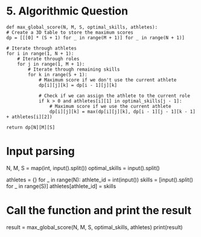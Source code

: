  # 5. Algorithmic Question

    
    def max_global_score(N, M, S, optimal_skills, athletes):
    # Create a 3D table to store the maximum scores
    dp = [[[0] * (S + 1) for _ in range(M + 1)] for _ in range(N + 1)]

    # Iterate through athletes
    for i in range(1, N + 1):
        # Iterate through roles
        for j in range(1, M + 1):
            # Iterate through remaining skills
            for k in range(S + 1):
                # Maximum score if we don't use the current athlete
                dp[i][j][k] = dp[i - 1][j][k]

                # Check if we can assign the athlete to the current role
                if k > 0 and athletes[i][1] in optimal_skills[j - 1]:
                    # Maximum score if we use the current athlete
                    dp[i][j][k] = max(dp[i][j][k], dp[i - 1][j - 1][k - 1] + athletes[i][2])

    return dp[N][M][S]

# Input parsing
N, M, S = map(int, input().split())
optimal_skills = input().split()

athletes = {}
for _ in range(N):
    athlete_id = int(input())
    skills = [input().split() for _ in range(S)]
    athletes[athlete_id] = skills

# Call the function and print the result
result = max_global_score(N, M, S, optimal_skills, athletes)
print(result)
